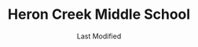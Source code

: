 ---
layout: location-page
date: Last Modified
description: "Local COVID-19 testing is available at Heron Creek Middle School in North Port, Florida, USA."
permalink: "locations/florida/north-port/heron-creek-middle-school/"
tags:
  - locations
  - florida
title: Heron Creek Middle School
uniqueName: heron-creek-middle-school
state: Florida
stateAbbr: FL
hood: "South County"
address: "6501 W. Price Blvd"
city: "North Port"
zip: "34291"
zipsNearby: "33820 33920 34216 34265 34266 34269 33825 33826 33503 33830 33831 33744 33921 33922 33834 34201 34202 34203 34204 34205 34206 34207 34208 34209 34210 34211 34212 34280 34281 34282 34217 34218 33835 33508 33509 33510 33511 33924 34215 33527 33530 34222 34223 34224 34295 33928 33929 33841 33901 33902 33903 33904 33905 33906 33907 33908 33909 33910 33911 33912 33913 33914 33915 33916 33917 33918 33919 33965 33966 33967 33990 33991 33993 33994 33931 33932 34267 33843 33534 33846 33847 33785 33786 33812 33852 33862 33770 33771 33772 33773 33774 33775 33776 33777 33778 33779 34272 33936 33970 33971 33972 33973 33974 33976 33547 34228 34260 33550 33860 34251 33863 34268 34274 34275 33865 34264 34229 33944 34220 34221 34219 33945 33780 33781 33782 33946 33947 33563 33564 33565 33566 33567 33927 33938 33948 33949 33950 33951 33952 33953 33954 33955 33980 33981 33982 33983 33568 33569 33578 33579 33570 33571 33572 33573 33575 33956 33701 33702 33703 33704 33705 33706 33707 33708 33709 33710 33711 33712 33713 33714 33715 33716 33729 33730 33731 33732 33733 33734 33736 33737 33738 33740 33741 33742 33743 33747 33784 33957 34230 34231 34232 34233 34234 34235 34236 34237 34238 34239 34240 34241 34242 34243 34276 34277 34278 33870 33871 33872 33875 33876 33583 33584 33586 33587 34270 33601 33602 33603 33604 33605 33606 33607 33608 33609 33610 33611 33612 33613 33614 33615 33616 33617 33618 33619 33620 33621 33622 33623 33624 33625 33626 33629 33630 33631 33633 33634 33635 33637 33646 33647 33650 33655 33660 33661 33662 33663 33664 33672 33673 33674 33675 33677 33679 33680 33681 33682 33684 33685 33686 33687 33688 33689 33694 34250 33594 33595 33596 34284 34285 34286 34287 34288 34289 34290 34291 34292 34293 33960 33873 33598 33890 33651 33690 33900" 
mapUrl: "http://maps.apple.com/?q=Heron+Creek+Middle+School&address=6501+W+Price+Blvd,North+Port,Florida,34291"
locationType: Drive-thru
phone: "941-861-2883"
website: "undefined"
onlineBooking: undefined
closed: undefined
closedUpdate: April 20th, 2020
notes: "By appointment only. Only for individuals with symptoms. Limited test kits available."
days: Fridays
hours: 9AM-1PM
ctaMessage: Call 941-861-2883
ctaUrl: "tel:941-861-2883"
---
